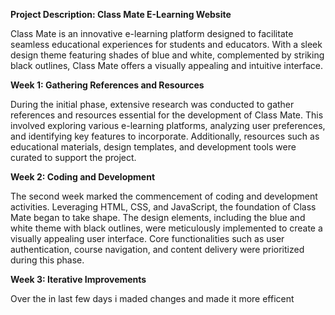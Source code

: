 **Project Description: Class Mate E-Learning Website**

Class Mate is an innovative e-learning platform designed to facilitate seamless educational experiences for students and educators. With a sleek design theme featuring shades of blue and white, complemented by striking black outlines, Class Mate offers a visually appealing and intuitive interface.

**Week 1: Gathering References and Resources**

During the initial phase, extensive research was conducted to gather references and resources essential for the development of Class Mate. This involved exploring various e-learning platforms, analyzing user preferences, and identifying key features to incorporate. Additionally, resources such as educational materials, design templates, and development tools were curated to support the project.

**Week 2: Coding and Development**

The second week marked the commencement of coding and development activities. Leveraging HTML, CSS, and JavaScript, the foundation of Class Mate began to take shape. The design elements, including the blue and white theme with black outlines, were meticulously implemented to create a visually appealing user interface. Core functionalities such as user authentication, course navigation, and content delivery were prioritized during this phase.

**Week 3: Iterative Improvements**

Over the in last few days i maded changes and made it more efficent

